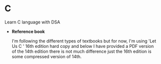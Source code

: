 # C
Learn C language with DSA
- **Reference book**
    
    I'm following the different types of textbooks but for now, I'm using 'Let Us C ' 16th edition hard copy and below I have provided a PDF version of the 14th edition there is not much difference  just  the 16th edition is some compressed version of 14th.
